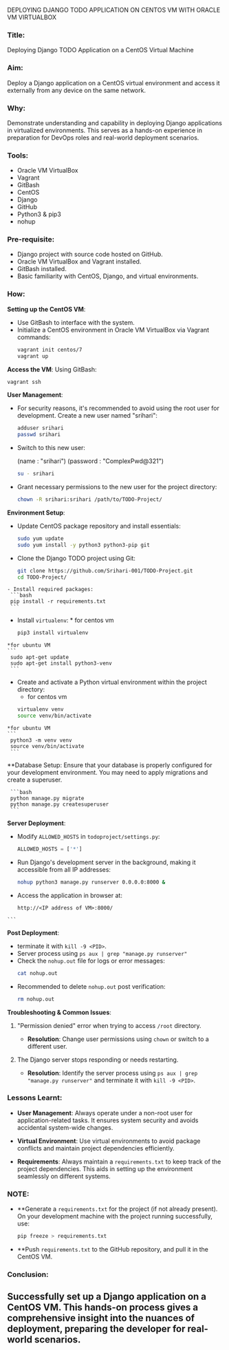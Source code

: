 DEPLOYING DJANGO TODO APPLICATION ON CENTOS VM WITH ORACLE VM VIRTUALBOX

### **Title:**
Deploying Django TODO Application on a CentOS Virtual Machine

### **Aim:**
Deploy a Django application on a CentOS virtual environment and access it externally from any device on the same network.

### **Why:**
Demonstrate understanding and capability in deploying Django applications in virtualized environments. This serves as a hands-on experience in preparation for DevOps roles and real-world deployment scenarios.

### **Tools:**
- Oracle VM VirtualBox
- Vagrant
- GitBash
- CentOS
- Django
- GitHub
- Python3 & pip3
- nohup

### **Pre-requisite:**
- Django project with source code hosted on GitHub.
- Oracle VM VirtualBox and Vagrant installed.
- GitBash installed.
- Basic familiarity with CentOS, Django, and virtual environments.



### **How:**

**Setting up the CentOS VM**:
   - Use GitBash to interface with the system.
   - Initialize a CentOS environment in Oracle VM VirtualBox via Vagrant commands:
     ```bash
     vagrant init centos/7
     vagrant up
     ```

**Access the VM**:
   Using GitBash:
   ```bash
   vagrant ssh
   ```
**User Management**:
   - For security reasons, it's recommended to avoid using the root user for development. Create a new user named "srihari":
     ```bash
     adduser srihari
     passwd srihari
     ```

   - Switch to this new user:

        (name     : "srihari")
       (password : "ComplexPwd@321")
     ```bash
     su - srihari
     ```

   - Grant necessary permissions to the new user for the project directory:
     ```bash
     chown -R srihari:srihari /path/to/TODO-Project/
     ```

**Environment Setup**:
   - Update CentOS package repository and install essentials:
     ```bash
     sudo yum update
     sudo yum install -y python3 python3-pip git
     ```

   - Clone the Django TODO project using Git:
     ```bash
     git clone https://github.com/Srihari-001/TODO-Project.git
     cd TODO-Project/
     ```
	
	- Install required packages:
     ```bash
     pip install -r requirements.txt
     ```

   - Install `virtualenv`:
	* for centos vm
     ```bash
     pip3 install virtualenv
	 ```
	*for ubuntu VM
	```
	 sudo apt-get update
	 sudo apt-get install python3-venv
     ```

   - Create and activate a Python virtual environment within the project directory:
	 * for centos vm
     ```bash
     virtualenv venv
	 source venv/bin/activate
     ```
	*for ubuntu VM
	```
	 python3 -m venv venv
	 source venv/bin/activate
	 ```
**Database Setup: Ensure that your database is properly configured for your development environment. You may need to apply migrations and create a superuser.

	 ```bash
	 python manage.py migrate
	 python manage.py createsuperuser
	 ```

**Server Deployment**:
   - Modify `ALLOWED_HOSTS` in `todoproject/settings.py`:
     ```python
     ALLOWED_HOSTS = ['*']
     ```

   - Run Django's development server in the background, making it accessible from all IP addresses:
     ```bash
     nohup python3 manage.py runserver 0.0.0.0:8000 &
     ```

   - Access the application in browser at:
     ```
     http://<IP address of VM>:8000/
    ```
**Post Deployment**:
   - terminate it with `kill -9 <PID>`.
   - Server process using `ps aux | grep "manage.py runserver"`
   - Check the `nohup.out` file for logs or error messages:
     ```bash
     cat nohup.out
     ```
   - Recommended to delete `nohup.out` post verification:
     ```bash
     rm nohup.out
	 ```
**Troubleshooting & Common Issues**:

   1. "Permission denied" error when trying to access `/root` directory. 
      - **Resolution**: Change user permissions using `chown` or switch to a different user.

   2. The Django server stops responding or needs restarting. 
      - **Resolution**: Identify the server process using `ps aux | grep "manage.py runserver"` and terminate it with `kill -9 <PID>`.

### **Lessons Learnt**:

- **User Management**: Always operate under a non-root user for application-related tasks. It ensures system security and avoids accidental system-wide changes.
  
- **Virtual Environment**: Use virtual environments to avoid package conflicts and maintain project dependencies efficiently.

- **Requirements**: Always maintain a `requirements.txt` to keep track of the project dependencies. This aids in setting up the environment seamlessly on different systems.
### **NOTE**:
   - **Generate a `requirements.txt` for the project (if not already present). On your development machine with the project running successfully, use:
     ```bash
     pip freeze > requirements.txt
     ```

   - **Push `requirements.txt` to the GitHub repository, and pull it in the CentOS VM.
###
### **Conclusion**:
Successfully set up a Django application on a CentOS VM. This hands-on process gives a comprehensive insight into the nuances of deployment, preparing the developer for real-world scenarios.
---